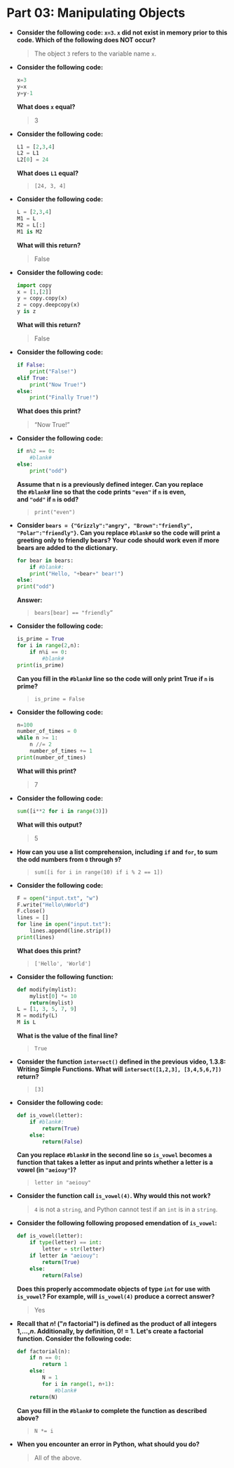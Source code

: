 # Part 03: Manipulating Objects

- **Consider the following code: `x=3`. `x` did not exist in memory prior to this code. Which of the following does NOT occur?** 
    > The object `3` refers to the variable name `x`.

- **Consider the following code:**
    ```python
    x=3
    y=x
    y=y-1
    ```
    **What does `x` equal?**
    > 3

- **Consider the following code:**
    ```python
    L1 = [2,3,4]
    L2 = L1
    L2[0] = 24
    ```
    **What does `L1` equal?**
    > `[24, 3, 4]`

- **Consider the following code:**
    ```python
    L = [2,3,4]
    M1 = L
    M2 = L[:]
    M1 is M2
    ```
    **What will this return?**
    > False

- **Consider the following code:**
    ```python
    import copy
    x = [1,[2]]
    y = copy.copy(x)
    z = copy.deepcopy(x)
    y is z
    ```
    **What will this return?**
    > False

- **Consider the following code:**
    ```python
    if False:
        print("False!")
    elif True:
        print("Now True!")
    else:
        print("Finally True!")
    ```
    **What does this print?**
    > “Now True!”

- **Consider the following code:**
    ```python
    if n%2 == 0:
        #blank#
    else:
        print("odd")
    ```
    **Assume that n is a previously defined integer. Can you replace the `#blank#` line so that the code prints `"even"` if `n` is even, and `"odd"` if `n` is odd?** 
    > `print("even")`

- **Consider `bears = {"Grizzly":"angry", "Brown":"friendly", "Polar":"friendly"}`. Can you replace `#blank#` so the code will print a greeting only to friendly bears? Your code should work even if more bears are added to the dictionary.**
    ```python
    for bear in bears:
        if #blank#:
        print("Hello, "+bear+" bear!")
    else:
    print("odd")
    ```
    **Answer:**
    > `bears[bear] == "friendly”`

- **Consider the following code:**
    ```python
    is_prime = True
    for i in range(2,n):
        if n%i == 0:
            #blank#
    print(is_prime)
    ```
    **Can you fill in the `#blank#` line so the code will only print True if `n` is prime?**
    > `is_prime = False`

- **Consider the following code:**
    ```python
    n=100
    number_of_times = 0
    while n >= 1:
        n //= 2
        number_of_times += 1
    print(number_of_times)
    ```
    **What will this print?** 
    > 7

- **Consider the following code:**
    ```python
    sum([i**2 for i in range(3)])
    ``` 
    **What will this output?**
    > 5

- **How can you use a list comprehension, including `if` and `for`, to sum the odd numbers from `0` through `9`?**
    > `sum([i for i in range(10) if i % 2 == 1])`

- **Consider the following code:**
    ```python
    F = open("input.txt", "w")
    F.write("Hello\nWorld")
    F.close()
    lines = []
    for line in open("input.txt"):
        lines.append(line.strip())
    print(lines)
    ``` 
    **What does this print?**
    > `['Hello', 'World']`

- **Consider the following function:**
    ```python
    def modify(mylist):
        mylist[0] *= 10
        return(mylist)
    L = [1, 3, 5, 7, 9]
    M = modify(L)
    M is L
    ``` 
    **What is the value of the final line?**
    > `True`

- **Consider the function `intersect()` defined in the previous video, 1.3.8: Writing Simple Functions. What will `intersect([1,2,3], [3,4,5,6,7])` return?**
    > `[3]`

- **Consider the following code:**
    ```python
    def is_vowel(letter):
        if #blank#:
            return(True)
        else:
            return(False)
    ``` 
    **Can you replace `#blank#` in the second line so `is_vowel` becomes a function that takes a letter as input and prints whether a letter is a vowel (in `"aeiouy"`)?**
    > `letter in "aeiouy"`  

- **Consider the function call `is_vowel(4)`. Why would this not work?**
    > `4` is not a `string`, and Python cannot test if an `int` is in a `string`.

- **Consider the following following proposed emendation of `is_vowel`:**
    ```python
    def is_vowel(letter):
        if type(letter) == int:
            letter = str(letter)
        if letter in "aeiouy":
            return(True)
        else:
            return(False)
    ``` 
    **Does this properly accommodate objects of type `int` for use with `is_vowel`? For example, will `is_vowel(4)` produce a correct answer?**
    > Yes

- **Recall that *n*! ("*n* factorial") is defined as the product of all integers 1,...,*n*. Additionally, by definition, 0! = 1.**
    **Let's create a factorial function. Consider the following code:**
    ```python
    def factorial(n):
        if n == 0:
            return 1
        else:
    	    N = 1
            for i in range(1, n+1):
                #blank#
        return(N)
    ``` 
    **Can you fill in the `#blank#` to complete the function as described above?**
    > `N *= i`

- **When you encounter an error in Python, what should you do?**
    > All of the above.